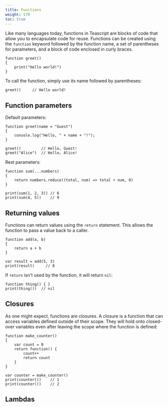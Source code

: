 ```yaml
---
title: Functions
weight: 170
toc: true
---
```


Like many languages today, functions in Teascript are blocks of code that allow you to encapsulate code for reuse. 
Functions can be created using the `function` keyword followed by the function name, a set of parentheses for parameters, and a block of code enclosed in curly braces.

```tea
function greet()
{
    print("Hello world!")
}
```

To call the function, simply use its name followed by parentheses:

```tea
greet()     // Hello world!
```

## Function parameters

Default parameters:

```tea
function greet(name = "Guest")
{
    console.log("Hello, " + name + "!");
}

greet()         // Hello, Guest!
greet("Alice")  // Hello, Alice!
```

Rest parameters:

```tea
function sum(...numbers) 
{
    return numbers.reduce((total, num) => total + num, 0)
}

print(sum(1, 2, 3)) // 6
print(sum(4, 5))    // 9
```

## Returning values

Functions can return values using the `return` statement. This allows the function to pass a value back to a caller.

```tea
function add(a, b)
{
    return a + b
}

var result = add(5, 3)
print(result)     // 8
```

If `return` isn't used by the function, it will return `nil`:

```tea
function thing() { }
print(thing())  // nil
```

## Closures

As one might expect, functions are closures. A closure is a function that can access variables defined outside of their scope. They will hold onto closed-over variables even after leaving the scope where the function is defined:

```tea
function make_counter()
{
    var count = 0
    return function() {
        count++
        return count
    }
}

var counter = make_counter()
print(counter())    // 1
print(counter())    // 2
```

## Lambdas

